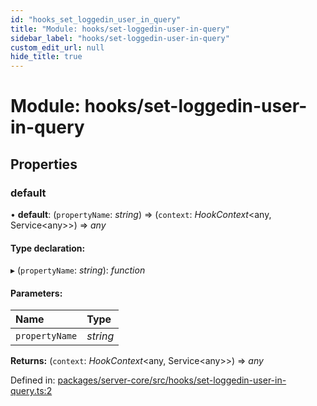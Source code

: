 ```yaml
---
id: "hooks_set_loggedin_user_in_query"
title: "Module: hooks/set-loggedin-user-in-query"
sidebar_label: "hooks/set-loggedin-user-in-query"
custom_edit_url: null
hide_title: true
---
```


# Module: hooks/set-loggedin-user-in-query

## Properties

### default

• **default**: (`propertyName`: *string*) => (`context`: *HookContext*<any, Service<any\>\>) => *any*

#### Type declaration:

▸ (`propertyName`: *string*): *function*

#### Parameters:

Name | Type |
:------ | :------ |
`propertyName` | *string* |

**Returns:** (`context`: *HookContext*<any, Service<any\>\>) => *any*

Defined in: [packages/server-core/src/hooks/set-loggedin-user-in-query.ts:2](https://github.com/xr3ngine/xr3ngine/blob/a16a45d7e/packages/server-core/src/hooks/set-loggedin-user-in-query.ts#L2)
